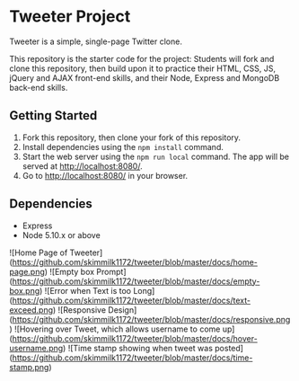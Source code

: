 # Tweeter Project

Tweeter is a simple, single-page Twitter clone.

This repository is the starter code for the project: Students will fork and clone this repository, then build upon it to practice their HTML, CSS, JS, jQuery and AJAX front-end skills, and their Node, Express and MongoDB back-end skills.

## Getting Started

1. Fork this repository, then clone your fork of this repository.
2. Install dependencies using the `npm install` command.
3. Start the web server using the `npm run local` command. The app will be served at <http://localhost:8080/>.
4. Go to <http://localhost:8080/> in your browser.

## Dependencies

- Express
- Node 5.10.x or above

![Home Page of Tweeter] (https://github.com/skimmilk1172/tweeter/blob/master/docs/home-page.png)
![Empty box Prompt] (https://github.com/skimmilk1172/tweeter/blob/master/docs/empty-box.png)
![Error when Text is too Long] (https://github.com/skimmilk1172/tweeter/blob/master/docs/text-exceed.png)
![Responsive Design] (https://github.com/skimmilk1172/tweeter/blob/master/docs/responsive.png)
![Hovering over Tweet, which allows username to come up] (https://github.com/skimmilk1172/tweeter/blob/master/docs/hover-username.png)
![Time stamp showing when tweet was posted] (https://github.com/skimmilk1172/tweeter/blob/master/docs/time-stamp.png)

